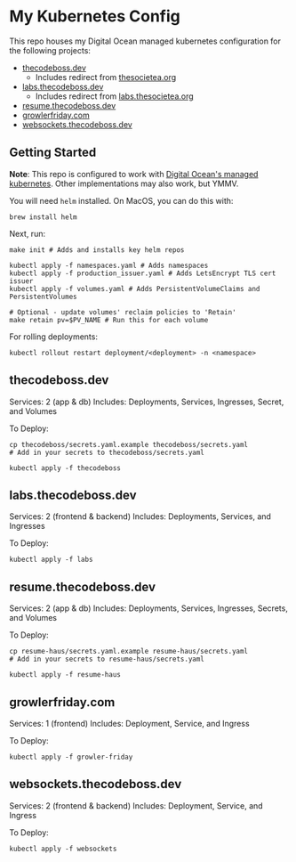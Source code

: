 My Kubernetes Config
===

This repo houses my Digital Ocean managed kubernetes configuration for the following projects:
* [thecodeboss.dev](https://thecodeboss.dev)
  * Includes redirect from [thesocietea.org](https://thesocietea.org)
* [labs.thecodeboss.dev](https://labs.thecodeboss.dev)
  * Includes redirect from [labs.thesocietea.org](https://labs.thesocietea.org)
* [resume.thecodeboss.dev](https://resume.thecodeboss.dev)
* [growlerfriday.com](https://growlerfriday.com)
* [websockets.thecodeboss.dev](https://websockets.thecodeboss.dev)

## Getting Started
**Note**: This repo is configured to work with [Digital Ocean's managed
kubernetes](https://www.digitalocean.com/products/kubernetes/).
Other implementations may also work, but YMMV.

You will need `helm` installed. On MacOS, you can do this with:
```
brew install helm
```

Next, run:
```
make init # Adds and installs key helm repos

kubectl apply -f namespaces.yaml # Adds namespaces
kubectl apply -f production_issuer.yaml # Adds LetsEncrypt TLS cert issuer
kubectl apply -f volumes.yaml # Adds PersistentVolumeClaims and PersistentVolumes

# Optional - update volumes' reclaim policies to 'Retain'
make retain pv=$PV_NAME # Run this for each volume
```

For rolling deployments:
```
kubectl rollout restart deployment/<deployment> -n <namespace>
```

## thecodeboss.dev

Services: 2 (app & db)
Includes: Deployments, Services, Ingresses, Secret, and Volumes

To Deploy:
```
cp thecodeboss/secrets.yaml.example thecodeboss/secrets.yaml
# Add in your secrets to thecodeboss/secrets.yaml

kubectl apply -f thecodeboss
```

## labs.thecodeboss.dev

Services: 2 (frontend & backend)
Includes: Deployments, Services, and Ingresses

To Deploy:
```
kubectl apply -f labs
```

## resume.thecodeboss.dev

Services: 2 (app & db)
Includes: Deployments, Services, Ingresses, Secrets, and Volumes

To Deploy:
```
cp resume-haus/secrets.yaml.example resume-haus/secrets.yaml
# Add in your secrets to resume-haus/secrets.yaml

kubectl apply -f resume-haus
```

## growlerfriday.com

Services: 1 (frontend)
Includes: Deployment, Service, and Ingress

To Deploy:
```
kubectl apply -f growler-friday
```

## websockets.thecodeboss.dev

Services: 2 (frontend & backend)
Includes: Deployment, Service, and Ingress

To Deploy:
```
kubectl apply -f websockets
```
